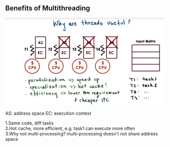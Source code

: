 ## Benefits of Multithreading

![](/assets/benefits_of_multithreading.png)

AS: address space
EC: execution context

1.Same code, diff tasks  
2.Hot cache, more efficient, e.g. task1 can execute more often  
3.Why not multi-processing? 
multi-processing doesn't not share address space